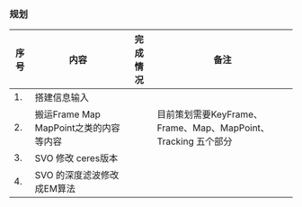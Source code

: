 <!--
 * @Author: Liu Weilong
 * @Date: 2021-03-22 19:18:00
 * @LastEditors: Liu Weilong
 * @LastEditTime: 2021-03-22 19:18:12
 * @Description: 
-->
### 规划
序号|内容|完成情况|备注
---|---|---|---
1. |搭建信息输入||
2. |搬运Frame Map MapPoint之类的内容等内容||目前策划需要KeyFrame、Frame、Map、MapPoint、Tracking 五个部分
3. |SVO 修改 ceres版本||
4. |SVO 的深度滤波修改成EM算法||

